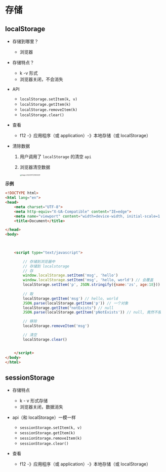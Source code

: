 # 存储



## localStorage



- 存储到哪里？

  - 浏览器

- 存储特点？

  - k -v 形式
  - 浏览器关闭，不会消失

- API

  - `localStorage.setItem(k, v)`
  - `localStorage.getItem(k)`
  - `localStorage.removeItem(k)`
  - `localStorage.clear()`

- 查看

  - f12 -》应用程序（或 application）-》本地存储（或 localStorage）

- 清除数据

  1. 用户调用了 `localStorage` 的清空 `api`

  2. 浏览器清空数据

     <img src="https://blog-bt.oss-cn-beijing.aliyuncs.com/1/20220417231654.png" alt="image-20220417231654291" style="zoom:33%;" />



**示例**

```html
<!DOCTYPE html>
<html lang="en">
<head>
    <meta charset="UTF-8">
    <meta http-equiv="X-UA-Compatible" content="IE=edge">
    <meta name="viewport" content="width=device-width, initial-scale=1.0">
    <title>Document</title>

</head>
<body>
    
    

    <script type="text/javascript">

        // 存储到浏览器中
        // 存储到 localstorage
        // 存
        window.localStorage.setItem('msg', 'hello')
        window.localStorage.setItem('msg', 'hello, world') // 会覆盖
        localStorage.setItem('p', JSON.stringify({name:'zs', age:18})) // 将对象存储为json字符串
        
        // 取
        localStorage.getItem('msg') // hello, world
        JSON.parse(localStorage.getItem('p')) // 一个对象
        localStorage.getItem("notExists") // null
        JSON.parse(localStorage.getItem('pNotExists')) // null, 竟然不报错

        // 移除
        localStorage.removeItem('msg')

        // 清空
        localStorage.clear()


    </script>
</body>
</html>
```





## sessionStorage



- 存储特点
  - k - v 形式存储
  - 浏览器关闭，数据消失
- api（和 localStorage）一模一样
  - `sessionStorage.setItem(k, v)`
  - `sessionStorage.getItem(k)`
  - ``sessionStorage.removeItem(k)``
  - `sessionStorage.clear()`

- 查看
  - f12 -》应用程序（或 application）-》本地存储（或 localStorage）